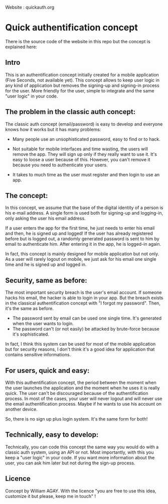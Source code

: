Website : quickauth.org

# Quick authentification concept

There is the source code of the website in this repo but the concept is explained here:

## Intro

This is an authentification concept initially created for a mobile application (Five Seconds, not available yet).
This concept allows to keep user logic in any kind of application but removes the signing-up and signing-in process for the user. More friendly for the user, simple to integrate and the same "user logic" in your code.

## The problem in the classic auth concept:

The classic auth concept (email/password) is easy to develop and everyone knows how it works but it has many problems: 

- Many people use an unsophisticated password, easy to find or to hack. 

- Not suitable for mobile interfaces and time wasting, the users will remove the app. They will sign up only if they really want to use it. It's easy to loose a user because of this. However, you can't remove it because you need to authenticate your users. 

- It takes to much time as the user must register and then login to use an app.

## The concept:

In this concept, we assume that the base of the digital identity of a person is his e-mail address. A single form is used both for signing-up and logging-in, only asking the user his email address.

If a user enters the app for the first time, he just needs to enter his email and then, he is signed up and logged! 
If the user has already registered before but is logged out, a randomly generated password is sent to him by email to authenticate him. After entering it in the app, he is logged-in again.

In fact, this concept is mainly designed for mobile application but not only. As a user will rarely logout on mobile, we just ask for his email one single time and he is signed up and logged in. 

## Security, same as before:

The most important security breach is the user's email account. If someone hacks his email, the hacker is able to login in your app. But the breach exists in the classical authentification concept with "I forgot my password". Then, it's the same as before. 

- The password sent by email can be used one single time. It's generated when the user wants to login. 
- The password can't (or not easily) be attacked by brute-force because it's sophisticated. 

In fact, I think this system can be used for most of the mobile application but for security reasons, I don't think it's a good idea for application that contains sensitive informations.

## For users, quick and easy:

With this authentification concept, the period between the moment when the user launches the application and the moment when he uses it is really quick. The user can't be discouraged because of the authentification process. In most of the cases, your user will never logout and will never use the email authentification process. Maybe if he wants to use his account on another device. 

So, there is no sign up plus login system. It's the same form for both!

## Technically, easy to develop:

Technically, you can code this concept the same way you would do with a classic auth system, using an API or not. Most importantly, with this you keep a "user logic" in your code. If you want more information about the user, you can ask him later but not during the sign-up process.

## Licence

Concept by William AGAY. With the licence "you are free to use this idea, customize it but please, keep me in touch" !